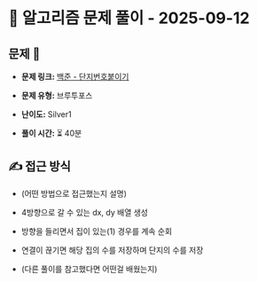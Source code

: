 # 📝 알고리즘 문제 풀이 - 2025-09-12

## 문제 📖

- **문제 링크:** [백준 - 단지번호붙이기](https://www.acmicpc.net/problem/2667)

- **문제 유형:** 브루투포스

- **난이도:** Silver1

- **풀이 시간:** ⏳ 40분

## ✍ 접근 방식

- (어떤 방법으로 접근했는지 설명)
- 4방향으로 갈 수 있는 dx, dy 배열 생성
- 방향을 들리면서 집이 있는(1) 경우를 계속 순회
- 연결이 끊기면 해당 집의 수를 저장하며 단지의 수를 저장

- (다른 풀이를 참고했다면 어떤걸 배웠는지)
